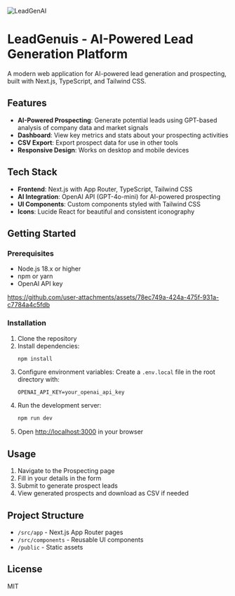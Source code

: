 
![LeadGenAI](https://github.com/user-attachments/assets/95da51e3-8079-47e2-a127-f8529917abdf)

# LeadGenuis - AI-Powered Lead Generation Platform

A modern web application for AI-powered lead generation and prospecting, built with Next.js, TypeScript, and Tailwind CSS.

## Features

- **AI-Powered Prospecting**: Generate potential leads using GPT-based analysis of company data and market signals
- **Dashboard**: View key metrics and stats about your prospecting activities
- **CSV Export**: Export prospect data for use in other tools
- **Responsive Design**: Works on desktop and mobile devices

## Tech Stack

- **Frontend**: Next.js with App Router, TypeScript, Tailwind CSS
- **AI Integration**: OpenAI API (GPT-4o-mini) for AI-powered prospecting
- **UI Components**: Custom components styled with Tailwind CSS
- **Icons**: Lucide React for beautiful and consistent iconography

## Getting Started

### Prerequisites

- Node.js 18.x or higher
- npm or yarn
- OpenAI API key


https://github.com/user-attachments/assets/78ec749a-424a-475f-931a-c7784a4c5fdb


### Installation

1. Clone the repository
2. Install dependencies:
   ```bash
   npm install
   ```
3. Configure environment variables:
   Create a `.env.local` file in the root directory with:
   ```
   OPENAI_API_KEY=your_openai_api_key
   ```
4. Run the development server:
   ```bash
   npm run dev
   ```
5. Open [http://localhost:3000](http://localhost:3000) in your browser

## Usage

1. Navigate to the Prospecting page
2. Fill in your details in the form
3. Submit to generate prospect leads
4. View generated prospects and download as CSV if needed

## Project Structure

- `/src/app` - Next.js App Router pages
- `/src/components` - Reusable UI components
- `/public` - Static assets

## License

MIT
